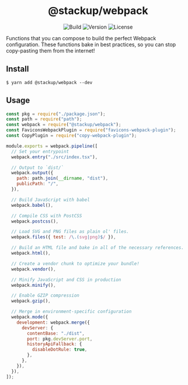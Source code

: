 <h1 align="center">@stackup/webpack</h1>

<div align="center">

![Build](https://github.com/rzane/webpack/workflows/Build/badge.svg)
![Version](https://img.shields.io/npm/v/@stackup/webpack)
![License](https://img.shields.io/npm/l/@stackup/webpack)

</div>

Functions that you can compose to build the perfect Webpack configuration. These functions bake in best practices, so you can stop copy-pasting them from the internet!

## Install

    $ yarn add @stackup/webpack --dev

## Usage

```javascript
const pkg = require("./package.json");
const path = require("path");
const webpack = require("@stackup/webpack");
const FaviconsWebpackPlugin = require("favicons-webpack-plugin");
const CopyPlugin = require("copy-webpack-plugin");

module.exports = webpack.pipeline([
  // Set your entrypoint
  webpack.entry("./src/index.tsx"),

  // Output to `dist/`
  webpack.output({
    path: path.join(__dirname, "dist"),
    publicPath: "/",
  }),

  // Build JavaScript with babel
  webpack.babel(),

  // Compile CSS with PostCSS
  webpack.postcss(),

  // Load SVG and PNG files as plain ol' files.
  webpack.files({ test: /\.(svg|png)$/ }),

  // Build an HTML file and bake in all of the necessary references.
  webpack.html(),

  // Create a vendor chunk to optimize your bundle!
  webpack.vendor(),

  // Minify JavaScript and CSS in production
  webpack.minify(),

  // Enable GZIP compression
  webpack.gzip(),

  // Merge in environment-specific configuration
  webpack.mode({
    development: webpack.merge({
      devServer: {
        contentBase: "./dist",
        port: pkg.devServer.port,
        historyApiFallback: {
          disableDotRule: true,
        },
      },
    }),
  }),
]);
```
